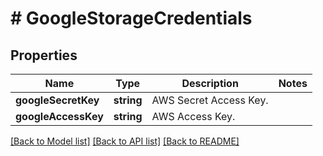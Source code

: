 # # GoogleStorageCredentials

## Properties

Name | Type | Description | Notes
------------ | ------------- | ------------- | -------------
**googleSecretKey** | **string** | AWS Secret Access Key. |
**googleAccessKey** | **string** | AWS Access Key. |

[[Back to Model list]](../../README.md#models) [[Back to API list]](../../README.md#endpoints) [[Back to README]](../../README.md)
